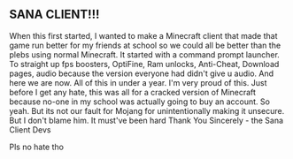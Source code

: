 ## SANA CLIENT!!!

When this first started, I wanted to make a Minecraft client that made that game run better for my friends at school so we could all be
better than the plebs using normal Minecraft. It started with a command prompt launcher. 
To straight up fps boosters, OptiFine, Ram unlocks, Anti-Cheat, Download pages, audio because the version everyone had didn't give u audio.
And here we are now. All of this in under a year. I'm very proud of this. Just before I get any hate, 
this was all for a cracked version of Minecraft because no-one in my school was actually going to buy an account. So yeah.
But its not our fault for Mojang for unintentionally making it unsecure. But I don't blame him. It must've been hard
           Thank You     Sincerely - the Sana Client Devs

Pls no hate tho
